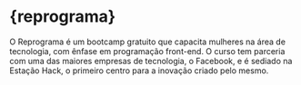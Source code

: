 # {reprograma}

O Reprograma é um bootcamp gratuito que capacita mulheres na área de tecnologia, com ênfase em programação front-end. O curso tem parceria com uma das maiores empresas de tecnologia, o Facebook, e é sediado na Estação Hack, o primeiro centro para a inovação criado pelo mesmo.
